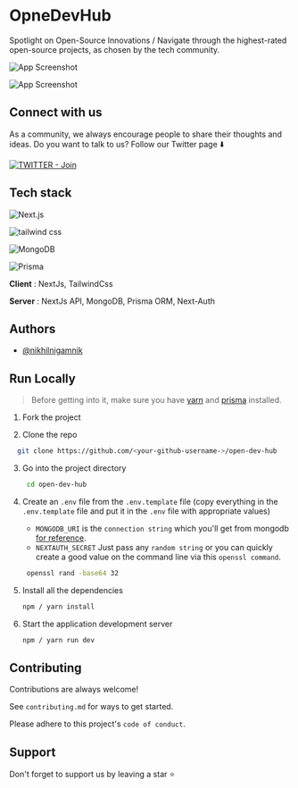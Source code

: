 
# OpneDevHub

Spotlight on Open-Source Innovations /
Navigate through the highest-rated open-source projects, as chosen by the tech community.


![App Screenshot](https://res.cloudinary.com/dtmp7op6k/image/upload/v1714495290/Screenshot_2024-04-30_220928_ao7tz8.png)


![App Screenshot](https://res.cloudinary.com/dtmp7op6k/image/upload/v1714495274/Screenshot_2024-04-30_220955_dog9he.png)


## Connect with us

As a community, we always encourage people to share their thoughts and ideas. Do you want to talk to us? Follow our Twitter page ⬇️

[![TWITTER - Join](https://img.shields.io/badge/TWITTER-Follow-f3f6f4?style=for-the-badge&logo=twitter&logoColor=white)](https://twitter.com/nikhil_nigamnik)

## Tech stack

![Next.js](https://img.shields.io/badge/Next.js-f3f6f4?style=for-the-badge&logo=next.js&logoColor=black)

![tailwind css](https://img.shields.io/badge/tailwind_css-f3f6f4?style=for-the-badge&logo=tailwindcss&logoColor=black)

![MongoDB](https://img.shields.io/badge/MongoDB-f3f6f4?style=for-the-badge&logo=mongodb&logoColor=black)

![Prisma](https://img.shields.io/badge/Prisma-f3f6f4?style=for-the-badge&logo=prisma&logoColor=black)

**Client** : NextJs, TailwindCss

**Server** : NextJs API, MongoDB, Prisma ORM, Next-Auth



## Authors

- [@nikhilnigamnik](https://www.github.com/nikhilnigamnik)


## Run Locally

> Before getting into it, make sure you have [yarn](https://yarnpkg.com/) and [prisma](https://prisma.io) installed.

1. Fork the project

2. Clone the repo

```bash
  git clone https://github.com/<your-github-username->/open-dev-hub
```

3. Go into the project directory
   ```sh
    cd open-dev-hub
   ```
4. Create an `.env` file from the `.env.template` file (copy everything in the `.env.template` file and put it in the `.env` file with appropriate values)

   - `MONGODB_URI` is the `connection string` which you'll get from mongodb [for reference](https://www.mongodb.com/docs/manual/reference/connection-string/).
   - `NEXTAUTH_SECRET` Just pass any `random string` or you can quickly create a good value on the command line via this `openssl command`.
     <br>

   ```sh
    openssl rand -base64 32
   ```

5. Install all the dependencies
   ```sh
   npm / yarn install
   ```
8. Start the application development server
   ```sh
   npm / yarn run dev
   ```
## Contributing

Contributions are always welcome!

See `contributing.md` for ways to get started.

Please adhere to this project's `code of conduct`.


## Support

Don't forget to support us by leaving a star ⭐
